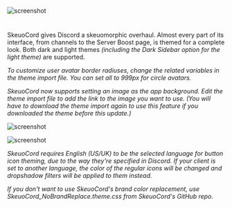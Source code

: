 ![screenshot](https://raw.githubusercontent.com/Marda33/SkeuoCord/master/updates/Logo.png)
#
SkeuoCord gives Discord a skeuomorphic overhaul. Almost every part of its interface, from channels to the Server Boost page, is themed for a complete look. Both dark and light themes *(including the Dark Sidebar option for the light theme)* are supported. 

*To customize user avatar border radiuses, change the related variables in the theme import file. You can set all to 999px for circle avatars.*

*SkeuoCord now supports setting an image as the app background. Edit the theme import file to add the link to the image you want to use.*
*(You will have to download the theme import again to use this feature if you downloaded the theme before this update.)*

![screenshot](https://raw.githubusercontent.com/Marda33/SkeuoCord/master/Preview%20(Dark%20Theme).png)

![screenshot](https://raw.githubusercontent.com/Marda33/SkeuoCord/master/Preview%20(Light%20Theme).png)

*SkeuoCord requires English (US/UK) to be the selected language for button icon theming, due to the way they're specified in Discord.* 
*If your client is set to another language, the color of the regular icons will be changed and dropshadow filters will be applied to them instead.*

*If you don't want to use SkeuoCord's brand color replacement, use SkeuoCord_NoBrandReplace.theme.css from SkeuoCord's GitHub repo.*
